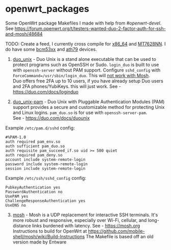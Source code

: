 # openwrt_packages
Some OpenWrt package Makefiles I made with help from _#openwrt-devel_.</br> See https://forum.openwrt.org/t/testers-wanted-duo-2-factor-auth-for-ssh-and-mosh/48684

TODO: Create a feed, I currently cross compile for [x86_64](https://openwrt.org/toh/pcengines/apu2) and [MT7628NN](https://openwrt.org/toh/tp-link/tl-mr3020_v3). I do have some [bcm53xx](https://openwrt.org/docs/techref/targets/bcm53xx) and [ath79](https://openwrt.org/docs/techref/targets/ath79) devices.

1. [duo_unix](https://github.com/Strykar/openwrt_packages/tree/master/duo_unix) - Duo Unix is a stand alone executable that can be used to protect programs such as OpenSSH or Sudo. `login_duo` is	built to use with `openssh-server` without PAM support. Configure `sshd_config` with `ForceCommand=/usr/sbin/login_duo`. This will [not work with Mosh](https://github.com/mobile-shell/mosh/issues/506).</br>
Duo offers free 2FA up to 10 users, if you have already setup Duo users and 2FA phones/YubiKeys. this will just work. See - https://duo.com/docs/loginduo

2. [duo_unix-pam](https://github.com/Strykar/openwrt_packages/tree/master/duo_unix-pam) - Duo Unix with Pluggable Authentication Modules (PAM) support provides a secure and customizable method for protecting Unix and Linux logins. `pam_duo.so` is for use with `openssh-server-pam`.</br> See - https://duo.com/docs/duounix

Example `/etc/pam.d/sshd` config:
```
#%PAM-1.0
auth required pam_env.so
auth sufficient pam_duo.so
auth requisite pam_succeed_if.so uid >= 500 quiet
auth required pam_deny.so
account include system-remote-login
password include system-remote-login
session include system-remote-login
```
Example `/etc/ssh/sshd_config` config:
```
PubkeyAuthentication yes
PasswordAuthentication no
UsePAM yes
ChallengeResponseAuthentication yes
UseDNS no
```

3. [mosh](https://github.com/Strykar/openwrt_packages/tree/master/mosh) - Mosh is a UDP replacement for interactive SSH terminals. It's more robust and responsive, especially over Wi-Fi, cellular, and long-distance links burdened with latency. See - https://mosh.org</br> Instructions to build for OpenWrt at https://github.com/mobile-shell/mosh/wiki/Build-Instructions
The Makefile is based off an old version made by Entware
